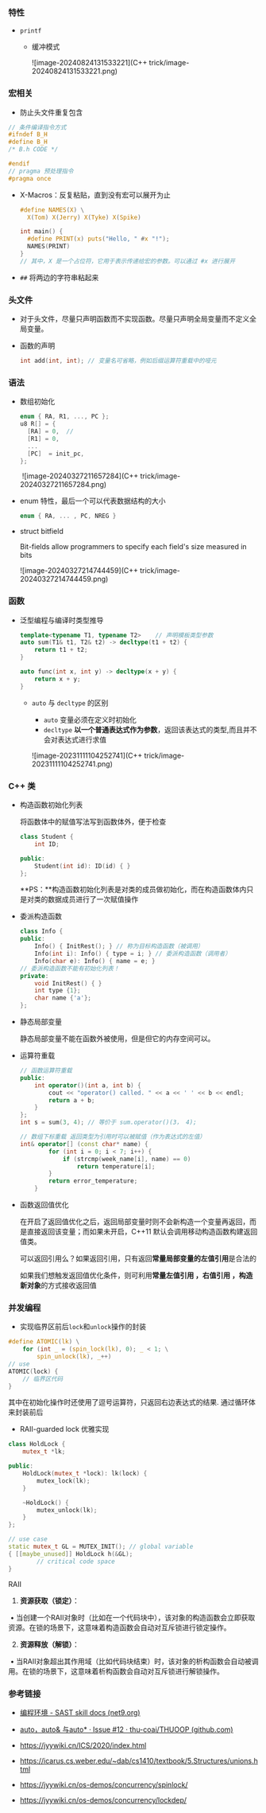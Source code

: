 ### 特性

- `printf`

  - 缓冲模式

    ![image-20240824131533221](C++ trick/image-20240824131533221.png)

### 宏相关

-  防止头文件重复包含

  ```c++
  // 条件编译指令方式
  #ifndef B_H
  #define B_H
  /* B.h CODE */
  
  #endif 
  // pragma 预处理指令
  #pragma once
  ```

- X-Macros：反复粘贴，直到没有宏可以展开为止

  ```c
  #define NAMES(X) \
    X(Tom) X(Jerry) X(Tyke) X(Spike)
  
  int main() {
    #define PRINT(x) puts("Hello, " #x "!");
    NAMES(PRINT)
  }
  // 其中，X 是一个占位符，它用于表示传递给宏的参数。可以通过 #x 进行展开	
  ```

- `##` 将两边的字符串粘起来

### 头文件

- 对于头文件，尽量只声明函数而不实现函数。尽量只声明全局变量而不定义全局变量。

- 函数的声明

  ```cpp
  int add(int, int); // 变量名可省略，例如后缀运算符重载中的哑元
  ```

### 语法

- 数组初始化

  ```C
  enum { RA, R1, ..., PC };
  u8 R[] = {
    [RA] = 0,  // 
    [R1] = 0,
    ...
    [PC]  = init_pc,
  };
  ```

  ​	![image-20240327211657284](C++ trick/image-20240327211657284.png)

- enum 特性，最后一个可以代表数据结构的大小

  ```c
  enum { RA, ... , PC, NREG }
  ```

- struct bitfield

  Bit-fields allow programmers to specify each field's size measured in bits

  ![image-20240327214744459](C++ trick/image-20240327214744459.png)

### 函数

- 泛型编程与编译时类型推导

  ```cpp
  template<typename T1, typename T2>	// 声明模板类型参数
  auto sum(T1& t1, T2& t2) -> decltype(t1 + t2) {
      return t1 + t2;
  }
  
  auto func(int x, int y) -> decltype(x + y) {
      return x + y;
  }
  ```

  - `auto` 与 `decltype` 的区别

    - `auto` 变量必须在定义时初始化
    - `decltype` **以一个普通表达式作为参数**，返回该表达式的类型,而且并不会对表达式进行求值

    ![image-20231111104252741](C++ trick/image-20231111104252741.png)

### C++ 类

- 构造函数初始化列表

  将函数体中的赋值写法写到函数体外，便于检查

  ```cpp
  class Student {
      int ID;
  
  public:
      Student(int id): ID(id) { }
  };
  ```

  **PS：**构造函数初始化列表是对类的成员做初始化，而在构造函数体内只是对类的数据成员进行了一次赋值操作

- 委派构造函数

  ```cpp
  class Info {
  public:
      Info() { InitRest(); } // 称为目标构造函数（被调用）
      Info(int i): Info() { type = i; } // 委派构造函数（调用者）
      Info(char e): Info() { name = e; }
  // 委派构造函数不能有初始化列表！
  private:
      void InitRest() { }
      int type {1};
      char name {'a'};  
  };
  ```

- 静态局部变量

  静态局部变量不能在函数外被使用，但是但它的内存空间可以。

- 运算符重载

  ```cpp
  // 函数运算符重载
  public:
      int operator()(int a, int b) {
          cout << "operator() called. " << a << ' ' << b << endl;
          return a + b;
      }
  };
  int s = sum(3, 4); // 等价于 sum.operator()(3， 4);
  
  // 数组下标重载	返回类型为引用时可以被赋值（作为表达式的左值）
  int& operator[] (const char* name) {
          for (int i = 0; i < 7; i++) {
              if (strcmp(week_name[i], name) == 0) 
                  return temperature[i];
          }
          return error_temperature;
      }    
  ```

- 函数返回值优化

  ​	在开启了返回值优化之后，返回局部变量时则不会新构造一个变量再返回，而是直接返回该变量；而如果未开启，C++11 默认会调用移动构造函数构建返回值类。
  
  可以返回引用么？如果返回引用，只有返回**常量局部变量的左值引用**是合法的
  
  如果我们想触发返回值优化条件，则可利用**常量左值引用 ，右值引用 ，构造新对象**的方式接收返回值

### 并发编程

- 实现临界区前后`lock`和`unlock`操作的封装

```C
#define ATOMIC(lk) \
    for (int _ = (spin_lock(lk), 0); _ < 1; \
        spin_unlock(lk), _++)
// use
ATOMIC(lock) {
    // 临界区代码
}
```

其中在初始化操作时还使用了逗号运算符，只返回右边表达式的结果. 通过循环体来封装前后

- RAII-guarded lock 优雅实现

```c++
class HoldLock {
    mutex_t *lk;

public:
    HoldLock(mutex_t *lock): lk(lock) {
        mutex_lock(lk);
    }

    ~HoldLock() {
        mutex_unlock(lk);
    }
};

// use case
static mutex_t GL = MUTEX_INIT(); // global variable
{ [[maybe_unused]] HoldLock h(&GL);
        // critical code space
}
```
RAII

1. **资源获取（锁定）**：

​	•	当创建一个RAII对象时（比如在一个代码块中），该对象的构造函数会立即获取资源。在锁的场景下，这意味着构造函数会自动对互斥锁进行锁定操作。

2.	**资源释放（解锁）**：

​	•	当RAII对象超出其作用域（比如代码块结束）时，该对象的析构函数会自动被调用。在锁的场景下，这意味着析构函数会自动对互斥锁进行解锁操作。

### 参考链接

- [编程环境 - SAST skill docs (net9.org)](https://docs.net9.org/languages/c-oop/environment/)
- [auto，auto& 与auto* · Issue #12 · thu-coai/THUOOP (github.com)](https://github.com/thu-coai/THUOOP/issues/12)

- https://jyywiki.cn/ICS/2020/index.html
- https://icarus.cs.weber.edu/~dab/cs1410/textbook/5.Structures/unions.html

- https://jyywiki.cn/os-demos/concurrency/spinlock/

- https://jyywiki.cn/os-demos/concurrency/lockdep/
